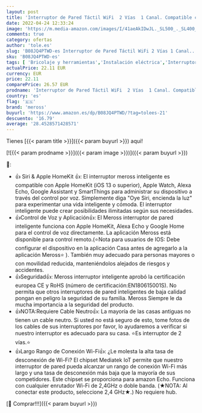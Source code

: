 ```yaml
---
layout: post
title: 'Interruptor de Pared Táctil WiFi  2 Vías  1 Canal. Compatible con HomeKit Siri  Alexa  Google Assistant y SmartThings. meross. 2 4GHz  Se Requiere un Cable Neutral .'
date: 2022-04-24 12:33:24
image: 'https://m.media-amazon.com/images/I/41aeAkIDwJL._SL500_._SL400_.jpg'
comments: true
category: ofertas
author: 'tole.es'
slug: 'B08JQ4PTWD-es Interruptor de Pared Táctil WiFi 2 Vías 1 Canal....'
sku: 'B08JQ4PTWD-es'
tags: [ 'Bricolaje y herramientas','Instalación eléctrica','Interruptores y reguladores de luz','alexa','meross','🇪🇸', ]
actualPrice: 22.11 EUR
currency: EUR
price: 22.11
comparePrice: 26.57 EUR
prodname: 'Interruptor de Pared Táctil WiFi  2 Vías  1 Canal. Compatible con HomeKit Siri  Alexa  Google Assistant y SmartThings. meross. 2 4GHz  Se Requiere un Cable Neutral .'
country: 'es'
flag: '🇪🇸'
brand: 'meross'
buyurl: 'https://www.amazon.es/dp/B08JQ4PTWD/?tag=tolees-21'
descuento: '16.79'
average: '28.4528571428571'
---
```


Tienes [{{< param title >}}]({{< param buyurl >}}) aqui!

[![{{< param prodname >}}]({{< param image >}})]({{< param buyurl >}})

🔎:

- 👍 Siri & Apple HomeKit 👍: El interruptor meross inteligente es compatible con Apple HomeKit (iOS 13 o superior), Apple Watch, Alexa Echo, Google Assistant y SmartThings para administrar su dispositivo a través del control por voz. Simplemente diga "Oye Siri, encienda la luz" para experimentar una vida inteligente y cómoda. El interruptor inteligente puede crear posibilidades ilimitadas según sus necesidades.
- 👍Control de Voz y Aplicación👍: El Meross interruptor de pared inteligente funciona con Apple HomeKit, Alexa Echo y Google Home para el control de voz directamente. La aplicación Meross está disponible para control remoto.(⭐Nota para usuarios de IOS: Debe configurar el dispositivo en la aplicación Casa antes de agregarlo a la aplicación Meross⭐ ). También muy adecuado para personas mayores o con movilidad reducida, manteniéndolos alejados de riesgos y accidentes.
- 👍Seguridad👍: Meross interruptor inteligente aprobó la certificación europea CE y RoHS (número de certificación:EN180615001S). No permita que otros interruptores de pared inteligentes de baja calidad pongan en peligro la seguridad de su familia. Meross Siempre le da mucha importancia a la seguridad del producto.
- 👍NOTA:Requiere Cable Neutro👍: La mayoría de las casas antiguas no tienen un cable neutro. Si usted no está seguro de esto, tome fotos de los cables de sus interruptores por favor, lo ayudaremos a verificar si nuestro interruptor es adecuado para su casa. ⭐Es interruptor de 2 vías.⭐
- 👍Largo Rango de Conexión Wi-Fi👍: ¿Le molesta la alta tasa de desconexión de Wi-Fi? El chipset Mediatek IoT permite que nuestro interruptor de pared pueda alcanzar un rango de conexión Wi-Fi más largo y una tasa de desconexión más baja que la mayoría de sus competidores. Este chipset se proporciona para amazon Echo. Funciona con cualquier enrutador Wi-Fi de 2,4GHz o doble banda. (★NOTA: Al conectar este producto, seleccione 2,4 GHz★.) No requiere hub.

[🛒 Comprar!!!]({{< param buyurl >}})
